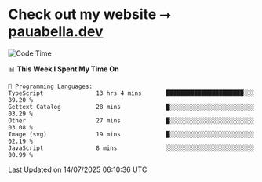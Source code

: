 # Check out my website ⭢ [pauabella.dev](https://pauabella.dev)

<!--START_SECTION:waka-->
![Code Time](http://img.shields.io/badge/Code%20Time-4%2C587%20hrs%2023%20mins-blue)

📊 **This Week I Spent My Time On** 

```text
💬 Programming Languages: 
TypeScript               13 hrs 4 mins       ██████████████████████░░░   89.20 % 
Gettext Catalog          28 mins             █░░░░░░░░░░░░░░░░░░░░░░░░   03.29 % 
Other                    27 mins             █░░░░░░░░░░░░░░░░░░░░░░░░   03.08 % 
Image (svg)              19 mins             █░░░░░░░░░░░░░░░░░░░░░░░░   02.19 % 
JavaScript               8 mins              ░░░░░░░░░░░░░░░░░░░░░░░░░   00.99 % 
```


 Last Updated on 14/07/2025 06:10:36 UTC
<!--END_SECTION:waka-->
